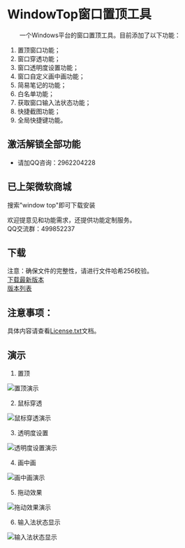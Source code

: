 # WindowTop窗口置顶工具
&emsp;&emsp;一个Windows平台的窗口置顶工具。目前添加了以下功能：   

1. 置顶窗口功能；
2. 窗口穿透功能；
3. 窗口透明度设置功能；
4. 窗口自定义画中画功能；
5. 简易笔记的功能；
6. 白名单功能；
7. 获取窗口输入法状态功能；
8. 快捷截图功能；
9. 全局快捷键功能。

## 激活解锁全部功能
* 请加QQ咨询：2962204228

## 已上架微软商城
搜索"window top"即可下载安装

欢迎提意见和功能需求，还提供功能定制服务。  
QQ交流群：499852237

## 下载
注意：确保文件的完整性，请进行文件哈希256校验。    
[下载最新版本](https://github.com/aeagean/WindowTop/releases/download/v2.3.0/WindowTop-setup-win64-v2.3.0.exe)  
[版本列表](https://github.com/aeagean/WindowTop/releases)

## 注意事项：
具体内容请查看[License.txt](License.txt)文档。

## 演示
1. 置顶

![置顶演示](https://qthub.com/img/窗口置顶工具/置顶演示.gif)

2. 鼠标穿透

![鼠标穿透演示](https://qthub.com/img/窗口置顶工具/鼠标穿透演示.gif)

3. 透明度设置

![透明度设置演示](https://qthub.com/img/窗口置顶工具/透明度演示.gif)

4. 画中画

![画中画演示](https://qthub.com/img/窗口置顶工具/画中画开启演示.gif)

5. 拖动效果

![拖动效果演示](https://qthub.com/img/窗口置顶工具/拖动演示-长版.gif)

6. 输入法状态显示

![输入法状态显示](https://user-images.githubusercontent.com/20763914/185793023-03a1f4f8-99c5-4d12-8166-c22c5581827c.gif)
